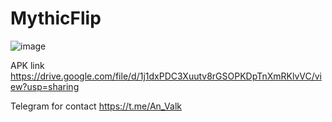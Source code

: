 # MythicFlip

![image](https://user-images.githubusercontent.com/106911051/172294476-02e21d9f-52b4-4584-8b3f-57b9ed971d5c.png)

APK link
https://drive.google.com/file/d/1j1dxPDC3Xuutv8rGSOPKDpTnXmRKlvVC/view?usp=sharing

Telegram for contact
https://t.me/An_Valk
